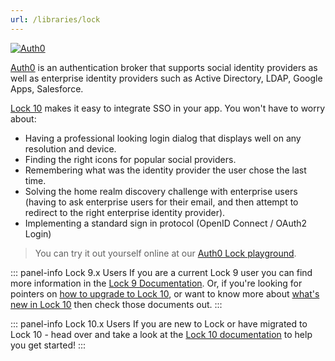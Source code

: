 ```yaml
---
url: /libraries/lock
---
```


[![Auth0](https://cloudup.com/c2evgl2cz3j+)](http://auth0.com)

[Auth0](http://auth0.com) is an authentication broker that supports social identity providers as well as enterprise identity providers such as Active Directory, LDAP, Google Apps, Salesforce.

[Lock 10][lock-10] makes it easy to integrate SSO in your app. You won't have to worry about:

* Having a professional looking login dialog that displays well on any resolution and device.
* Finding the right icons for popular social providers.
* Remembering what was the identity provider the user chose the last time.
* Solving the home realm discovery challenge with enterprise users (having to ask enterprise users for their email, and then attempt to redirect to the right enterprise identity provider).
* Implementing a standard sign in protocol (OpenID Connect / OAuth2 Login)

> You can try it out yourself online at our [Auth0 Lock playground][playground-url].

::: panel-info Lock 9.x Users 
If you are a current Lock 9 user you can find more information in the [Lock 9 Documentation](/libraries/lock/v9). Or, if you're looking for pointers on [how to upgrade to Lock 10][migration-guide], or want to know more about [what's new in Lock 10][new-features] then check those documents out.
:::

::: panel-info Lock 10.x Users 
If you are new to Lock or have migrated to Lock 10 - head over and take a look at the [Lock 10 documentation][lock-10] to help you get started!
:::


[playground-url]: http://auth0.github.com/playground
[migration-guide]: /libraries/lock/v10/migration-guide
[new-features]: /libraries/lock/v10/new-features
[lock-10]: /libraries/lock/v10